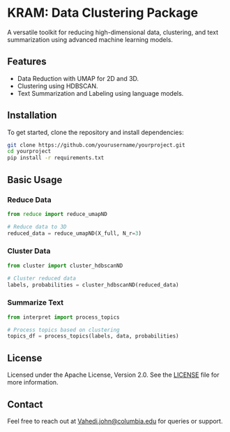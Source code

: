 # KRAM: Data Clustering Package

A versatile toolkit for reducing high-dimensional data, clustering, and text summarization using advanced machine learning models.

## Features
- Data Reduction with UMAP for 2D and 3D.
- Clustering using HDBSCAN.
- Text Summarization and Labeling using language models.

## Installation

To get started, clone the repository and install dependencies:

```bash
git clone https://github.com/yourusername/yourproject.git
cd yourproject
pip install -r requirements.txt
```

## Basic Usage

### Reduce Data

```python
from reduce import reduce_umapND

# Reduce data to 3D
reduced_data = reduce_umapND(X_full, N_r=3)
```

### Cluster Data

```python
from cluster import cluster_hdbscanND

# Cluster reduced data
labels, probabilities = cluster_hdbscanND(reduced_data)
```

### Summarize Text

```python
from interpret import process_topics

# Process topics based on clustering
topics_df = process_topics(labels, data, probabilities)
```

## License

Licensed under the Apache License, Version 2.0. See the [LICENSE](LICENSE) file for more information.

## Contact

Feel free to reach out at [Vahedi.john@columbia.edu](mailto:Vahedi.john@columbia.edu) for queries or support.

